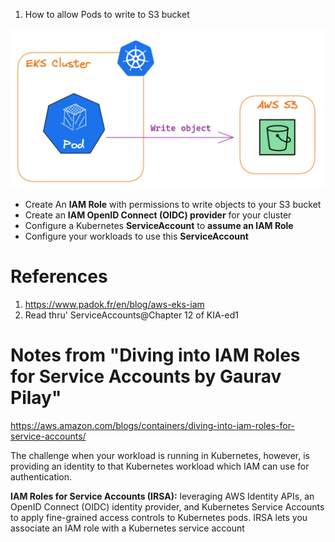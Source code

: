 
1. How to allow Pods to write to S3 bucket

<img src="./images/pod-needs-to-write-to-s3.png" title="pod-needs-to-write-to-s3.png" width="900"/>

* Create An **IAM Role** with permissions to write objects to your S3 bucket
* Create an **IAM OpenID Connect (OIDC) provider** for your cluster
* Configure a Kubernetes **ServiceAccount** to **assume an IAM Role**
* Configure your workloads to use this **ServiceAccount**

# References
1. https://www.padok.fr/en/blog/aws-eks-iam
1. Read thru' ServiceAccounts@Chapter 12 of KIA-ed1

# Notes from "Diving into IAM Roles for Service Accounts by Gaurav Pilay"

https://aws.amazon.com/blogs/containers/diving-into-iam-roles-for-service-accounts/

The challenge when your workload is running in Kubernetes, however, is providing an identity to that Kubernetes workload which IAM can use for authentication.

**IAM Roles for Service Accounts (IRSA):** leveraging AWS Identity APIs, an OpenID Connect (OIDC) identity provider, and Kubernetes Service Accounts to apply fine-grained access controls to Kubernetes pods. IRSA lets you associate an IAM role with a Kubernetes service account